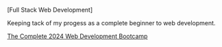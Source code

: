 [Full Stack Web Development]

Keeping tack of my progess as a complete beginner to web development.
 
[The Complete 2024 Web Development Bootcamp](https://www.udemy.com/course/the-complete-web-development-bootcamp/)
